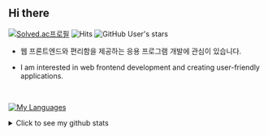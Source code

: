 ## Hi there

[![Solved.ac프로필](http://mazassumnida.wtf/api/mini/generate_badge?boj=pocky1017)](https://solved.ac/pocky1017)
![Hits](https://hits.seeyoufarm.com/api/count/incr/badge.svg?url=https%3A%2F%2Fgithub.com%2Fkarpitony%2Fkarpitony&count_bg=%2379C83D&title_bg=%23555555&icon=&icon_color=%23E7E7E7&title=hits&edge_flat=false)
![GitHub User's stars](https://img.shields.io/github/stars/karpitony)


 - 웹 프론트엔드와 편리함을 제공하는 응용 프로그램 개발에 관심이 있습니다.

 - I am interested in web frontend development and creating user-friendly applications.


<br />

[![My Languages](https://skillicons.dev/icons?i=python,js,react,tailwind,vite,c,cs,githubactions,docker)](https://skillicons.dev) <br>

<details>
  <summary>Click to see my github stats</summary>
  <div align="center">
    <a href="https://github.com/karpitony">
      <img height=180 align="center" src="https://github-readme-stats.vercel.app/api?username=karpitony&show_icons=true&theme=dark&langs_count=6&count_private=true&rank_icon=github&bg_color=60,1d4ed8,0065cd,00699f,00666b,065f46&title_color=fff&text_color=fff" />
    </a>
    <a href="https://github.com/karpitony">
      <img height=180 align="center" src="https://github-readme-stats.vercel.app/api/top-langs/?username=karpitony&layout=compact&theme=dark&langs_count=6&count_private=true&bg_color=60,1d4ed8,0065cd,00699f,00666b,065f46&title_color=fff&text_color=fff">
    </a>
  </div>
</details>
<!--
## - Algorithm Study
<div align="center">
  <a href="https://solved.ac/pocky1017">
    <img src="http://mazassumnida.wtf/api/v2/generate_badge?boj=pocky1017"/>
  </a>
  <a href="https://solved.ac/pocky1017">
    <img src="http://mazandi.herokuapp.com/api?handle=pocky1017&theme=dark"/>
  </a>
</div>
-->
